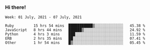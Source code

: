### Hi there!

<!--START_SECTION:waka-->
```text
Week: 01 July, 2021 - 07 July, 2021

Ruby         15 hrs 54 mins  ███████████▒░░░░░░░░░░░░░   45.38 % 
JavaScript   8 hrs 44 mins   ██████▒░░░░░░░░░░░░░░░░░░   24.92 % 
Python       4 hrs 3 mins    ███░░░░░░░░░░░░░░░░░░░░░░   11.59 % 
ERB          2 hrs 35 mins   ██░░░░░░░░░░░░░░░░░░░░░░░   07.41 % 
Other        1 hr 54 mins    █▒░░░░░░░░░░░░░░░░░░░░░░░   05.45 % 
```
<!--END_SECTION:waka-->
